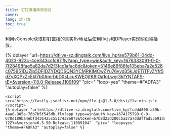 ```yaml
---
title: 钉钉直播串流测试
cover: 
lang: zh-CN
toc: true
---
```


 利用vConsole获取钉钉直播的真实flv地址后使用flv.js和DPlayer实现网页端播放。

<!--more-->

<script src="https://fastly.jsdelivr.net/npm/flv.js@1.5.0/dist/flv.min.js"></script>
{% dplayer "url=https://dtlive-sz.dingtalk.com/live_hp/ae579b61-04dd-4023-923c-4ce343ccfc97.flv?app_type=win&auth_key=1676333091-0-0-7f28498fae5a82da7d2f3fcc1afac8dc&token=5146e66f86fe105eba7a2e528c075951DJZlp5DFIDZYDQDSQN3YCMRKlMCwZYu76yvd35kJdETiTFvZYfr5dZvXQPxZcEkI7b0AmrbbDXsLcuKWEOjfK8IOa1qLwgr3kfYNTAFS-tE=&version=7.0.0-Release.1109109"  "pic=" "loop=yes" "theme=#FADFA3" "autoplay=false" %}

```
<script src="https://fastly.jsdelivr.net/npm/flv.js@1.5.0/dist/flv.min.js"></script>
{% dplayer "url=https://dtlive-sz.dingtalk.com/live_hp/fcddd800-a59b-4aa0-905e-76b7b5f545db.flv?app_type=win&auth_key=1674175799-0-0-678d189ba4ebfd436425c5517438e872&token=b7b8d23d280cba27a7dddffad53691dccFCIt3w8E6XZuZZ0ws6q7ZiYZu0l5fzx60NjCkHSKzobROpU5h4kpJTCmB6mpOd8woj5rZiVGFAqKpMhM5buuKmTLmCbMrY_MSQl5O-l2ZY=&version=6.5.50-Release.11089104"  "pic=" "loop=yes" "theme=#FADFA3" "autoplay=false" %}
```

